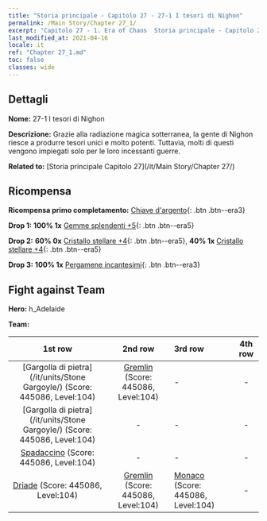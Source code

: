 ```yaml
---
title: "Storia principale - Capitolo 27 - 27-1 I tesori di Nighon"
permalink: /Main Story/Chapter 27_1/
excerpt: "Capitolo 27 - 1. Era of Chaos  Storia principale - Capitolo 27_1. 27-1 I tesori di Nighon"
last_modified_at: 2021-04-16
locale: it
ref: "Chapter 27_1.md"
toc: false
classes: wide
---
```


## Dettagli

 **Nome:** 27-1 I tesori di Nighon

 **Descrizione:** Grazie alla radiazione magica sotterranea, la gente di Nighon riesce a produrre tesori unici e molto potenti. Tuttavia, molti di questi vengono impiegati solo per le loro incessanti guerre.

 **Related to:** [Storia principale Capitolo 27](/it/Main Story/Chapter 27/)

## Ricompensa

 **Ricompensa primo completamento:** [Chiave d'argento](/it/Items/con_693/){: .btn .btn--era3}

 **Drop 1:** **100% 1x** [Gemme splendenti +5](/it/Items/mat_100/){: .btn .btn--era5}

 **Drop 2:** **60% 0x** [Cristallo stellare +4](/it/Items/mat_94/){: .btn .btn--era5}, **40% 1x** [Cristallo stellare +4](/it/Items/mat_94/){: .btn .btn--era5}

 **Drop 3:** **100% 1x** [Pergamene incantesimi](/it/Items/con_694/){: .btn .btn--era3}


## Fight against Team
 **Hero:** h_Adelaide

 **Team:**


  | 1st row | 2nd row | 3rd row | 4th row |
  |:----:|:----:|:----|:----:|
  | [Gargolla di pietra](/it/units/Stone Gargoyle/) (Score: 445086, Level:104)  | [Gremlin](/it/units/Gremlin/) (Score: 445086, Level:104)  | - | - |
  | [Gargolla di pietra](/it/units/Stone Gargoyle/) (Score: 445086, Level:104)  | - | - | - |
  | [Spadaccino](/it/units/Swordsman/) (Score: 445086, Level:104)  | - | - | - |
  | [Driade](/it/units/Sprite/) (Score: 445086, Level:104)  | [Gremlin](/it/units/Gremlin/) (Score: 445086, Level:104)  | [Monaco](/it/units/Monk/) (Score: 445086, Level:104)  | - |


